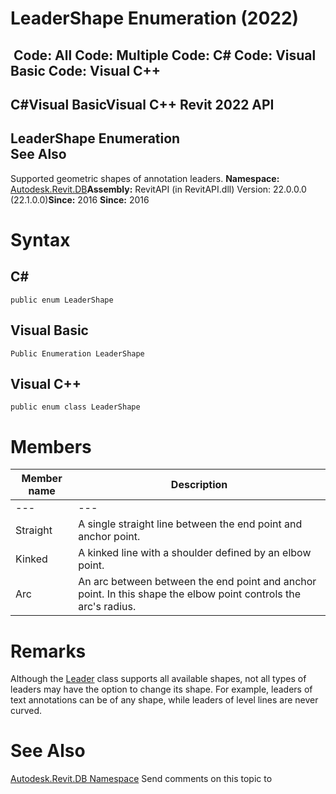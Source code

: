 # LeaderShape Enumeration (2022)

﻿
 Code: All Code: Multiple Code: C# Code: Visual Basic Code: Visual C++   
---  
C#Visual BasicVisual C++
Revit 2022 API  
---  
LeaderShape Enumeration  
See Also  
---  
Supported geometric shapes of annotation leaders. 
**Namespace:** [Autodesk.Revit.DB](87546ba7-461b-c646-cbb1-2cb8f5bff8b2.md "Autodesk.Revit.DB Namespace")**Assembly:** RevitAPI (in RevitAPI.dll) Version: 22.0.0.0 (22.1.0.0)**Since:** 2016 **Since:** 2016 
# Syntax
C#  
---  
```text
public enum LeaderShape
```
  
Visual Basic  
---  
```text
Public Enumeration LeaderShape
```
  
Visual C++  
---  
```text
public enum class LeaderShape
```
  
# Members
| Member name | Description |
| --- | --- |
| --- | --- |
| Straight | A single straight line between the end point and anchor point. |
| Kinked | A kinked line with a shoulder defined by an elbow point. |
| Arc | An arc between between the end point and anchor point. In this shape the elbow point controls the arc's radius. |

# Remarks
Although the [Leader](66228564-d8b8-fc81-454c-e175528f7188.md "Leader Class") class supports all available shapes, not all types of leaders may have the option to change its shape. For example, leaders of text annotations can be of any shape, while leaders of level lines are never curved. 
# See Also
[Autodesk.Revit.DB Namespace](87546ba7-461b-c646-cbb1-2cb8f5bff8b2.md "Autodesk.Revit.DB Namespace")
Send comments on this topic to 